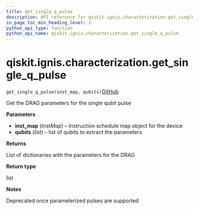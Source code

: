```yaml
---
title: get_single_q_pulse
description: API reference for qiskit.ignis.characterization.get_single_q_pulse
in_page_toc_min_heading_level: 1
python_api_type: function
python_api_name: qiskit.ignis.characterization.get_single_q_pulse
---
```


<span id="qiskit-ignis-characterization-get-single-q-pulse" />

# qiskit.ignis.characterization.get\_single\_q\_pulse

<span id="qiskit.ignis.characterization.get_single_q_pulse" />

`get_single_q_pulse(inst_map, qubits)`[GitHub](https://github.com/qiskit-community/qiskit-ignis/tree/stable/0.5/qiskit/ignis/characterization/calibrations/ibmq_utils.py "view source code")

Get the DRAG parameters for the single qubit pulse

**Parameters**

*   **inst\_map** (*InstMap*) – Instruction schedule map object for the device
*   **qubits** (*list*) – list of qubits to extract the parameters

**Returns**

List of dictionaries with the parameters for the DRAG

**Return type**

list

**Notes**

Deprecated once parameterized pulses are supported

